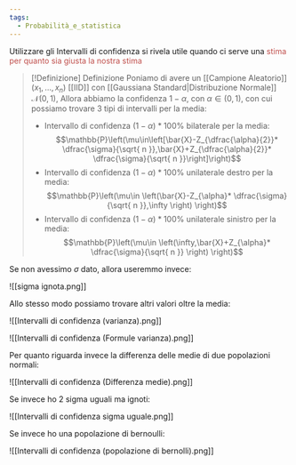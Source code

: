 ```yaml
---
tags:
  - Probabilità_e_statistica
---
```


Utilizzare gli Intervalli di confidenza si rivela utile quando ci serve una <font color="#c0504d">stima per quanto sia giusta la nostra stima</font>

>[!Definizione]  Definizione
>Poniamo di avere un [[Campione Aleatorio]] $(x_{1},\dots,x_n)$ [[IID]] con [[Gaussiana Standard|Distribuzione Normale]] $\mathcal{N}(0,1)$, 
>Allora abbiamo la confidenza $1-\alpha$, con $\alpha\in(0,1)$, con cui possiamo trovare 3 tipi di intervalli per la media:
>- Intervallo di confidenza $(1-\alpha)*100\%$ bilaterale per la media:
>$$\mathbb{P}\left(\mu\in\left[\bar{X}-Z_{\dfrac{\alpha}{2}}* \dfrac{\sigma}{\sqrt{ n }},\bar{X}+Z_{\dfrac{\alpha}{2}}* \dfrac{\sigma}{\sqrt{ n }}\right]\right)$$
>- Intervallo di confidenza $(1-\alpha)*100\%$ unilaterale destro per la media:
>$$\mathbb{P}\left(\mu\in \left(\bar{X}-Z_{\alpha}* \dfrac{\sigma}{\sqrt{ n }},\infty \right) \right)$$
>- Intervallo di confidenza $(1-\alpha)*100\%$ unilaterale sinistro per la media:
>$$\mathbb{P}\left(\mu\in \left(\infty,\bar{X}+Z_{\alpha}* \dfrac{\sigma}{\sqrt{ n }} \right) \right)$$

Se non avessimo $\sigma$ dato, allora useremmo invece:

![[sigma ignota.png]]

Allo stesso modo possiamo trovare altri valori oltre la media:

![[Intervalli di confidenza (varianza).png]]

![[Intervalli di confidenza (Formule varianza).png]]

Per quanto riguarda invece la differenza delle medie di due popolazioni normali:

![[Intervalli di confidenza (Differenza medie).png]]

Se invece ho 2 sigma uguali ma ignoti:

![[Intervalli di confidenza sigma uguale.png]]

Se invece ho una popolazione di bernoulli:

![[Intervalli di confidenza (popolazione di bernolli).png]]